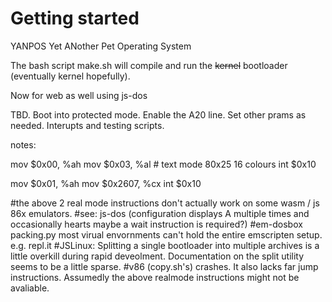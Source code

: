 # Getting started

YANPOS
Yet ANother Pet Operating System

The bash script make.sh will compile and run the ~~kernel~~ bootloader (eventually kernel hopefully). 

Now for web as well using js-dos

TBD.
Boot into protected mode.
Enable the A20 line. Set other prams as needed.
Interupts and testing scripts.

notes:

  mov $0x00, %ah
  mov $0x03, %al  # text mode 80x25 16 colours
  int $0x10

  mov $0x01, %ah
  mov $0x2607, %cx
  int $0x10
  
#the above 2 real mode instructions don't actually work on some wasm / js 86x emulators.
#see: js-dos (configuration displays A multiple times and occasionally hearts maybe a wait instruction is required?)
#em-dosbox packing.py most virual envornments can't hold the entire emscripten setup. e.g. repl.it
#JSLinux: Splitting a single bootloader into multiple archives is a little overkill during rapid deveolment. Documentation on the split utility seems to be a little sparse.
#v86 (copy.sh's) crashes. It also lacks far jump instructions. Assumedly the above realmode instructions might not be avaliable.